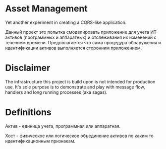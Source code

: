Asset Management
=

Yet another experiment in creating a CQRS-like application.

Данный проект это попытка смоделировать приложение для учета ИТ-активов (программных и аппаратных) и отслеживания их изменений с течением времени.
Предполагается что сама процедура обнаружения и идентификации активов выполняется сторонним приложением.

# Disclaimer

The infrastructure this project is build upon is not intended for production use. It's sole purpose is to demonstrate and play with message flow, handlers and long running processes (aka sagas).

# Definitions

Актив - единица учета, программная или аппаратная.

Хост - физическое или логическое объединение активов по каким то идентификационным признакам.

